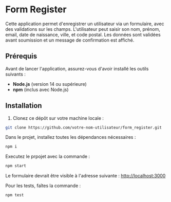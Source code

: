 # Form Register

Cette application permet d'enregistrer un utilisateur via un formulaire, avec des validations sur les champs. L'utilisateur peut saisir son nom, prénom, email, date de naissance, ville, et code postal. Les données sont validées avant soumission et un message de confirmation est affiché.

## Prérequis

Avant de lancer l'application, assurez-vous d'avoir installé les outils suivants :

- **Node.js** (version 14 ou supérieure)
- **npm** (inclus avec Node.js)

## Installation

1. Clonez ce dépôt sur votre machine locale :

```bash
git clone https://github.com/votre-nom-utilisateur/form_register.git
```

Dans le projet, installez toutes les dépendances nécessaires :
```bash
npm i
```

Executez le prpojet avec la commande :
```bash
npm start
```
Le formulaire devrait être visible à l'adresse suivante :
[http://localhost:3000](http://localhost:3000)

Pour les tests, faîtes la commande :
```bash
npm test
```
